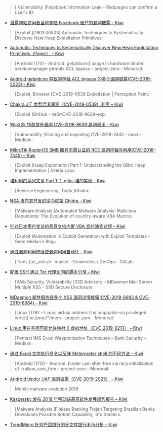 > [ Vulnerability ]Facebook Information Leak - Webpages can confirm a user's ID: 



* [泄露网站访问者当前登陆 Facebook 账户的漏洞披露 – Kiwi](http://www.tomanthony.co.uk/blog/facebook-bug-confirm-user-identities/)



> [Exploit ][1903.00503] Automatic Techniques to Systematically Discover New Heap Exploitation Primitives: 



* [Automatic Techniques to Systematically Discover New Heap Exploitation Primitives（Paper） – Kiwi](http://arxiv.org/abs/1903.00503)



> [Android ]1741 - Android: getpidcon() usage in hardware binder servicemanager permits ACL bypass - project-zero - Monorail:



* [Android getpidcon 导致的包括 ACL bypass 的多个漏洞披露(CVE-2019-2023) – Kiwi](https://bugs.chromium.org/p/project-zero/issues/detail?id=1741)



> [Exploit, Browser ]CVE-2019-0539 Exploitation | Perception Point: 



* [Chakra JIT 类型混淆漏洞（CVE-2019-0539）利用 – Kiwi](https://perception-point.io/resources/research/cve-2019-0539-exploitation/)



> [Exploit ]GitHub - ze0r/CVE-2018-8639-exp: 



* [Win32k 特权提升漏洞 CVE-2018-8639 漏洞利用 – Kiwi](https://github.com/ze0r/CVE-2018-8639-exp/)



> [Vulnerability ]Finding and exploiting CVE-2018–7445 – maxi – Medium: 



* [MikroTik RouterOS SMB 服务无需认证的 RCE 漏洞挖掘与利用(CVE-2018–7445) – Kiwi](https://medium.com/@maxi./finding-and-exploiting-cve-2018-7445-f3103f163cc1)



> [Exploit ]Heap Exploitation Part 1: Understanding the Glibc Heap Implementation | Azeria Labs: 



* [堆利用的系列文章 Part 1 ： glibc 堆的实现 – Kiwi](https://azeria-labs.com/heap-exploitation-part-1-understanding-the-glibc-heap-implementation/)



> [Reverse Engineering, Tools ]Ghidra: 



* [NSA 发布其开发的逆向框架 Ghidra – Kiwi](https://www.nsa.gov/resources/everyone/ghidra/)



> [Malware Analysis ]Automated Malware Analysis: Malicious Documents: The Evolution of country-aware VBA Macros: 



* [针对日本用户发送的恶意文档内嵌 VBA 宏的演变过程 – Kiwi](http://blog.joesecurity.org/2019/03/malicious-documents-evolution-of.html)



> [Exploit ]Automation in Exploit Generation with Exploit Templates – Sean Heelan's Blog: 



* [通过漏洞利用模版使漏洞利用自动化 – Kiwi](https://sean.heelan.io/2019/03/05/automation-in-exploit-generation-with-exploit-templates/)



> [Tools ]tor_ssh.sh · master · Grownetics / DevOps · GitLab: 



* [配置 SSH 通过 Tor 代理访问的脚本分享 – Kiwi](https://gitlab.com/grownetics/devops/blob/master/tor_ssh.sh)



> [Web Security, Vulnerability ]SSD Advisory – MDaemon Mail Server Multiple XSS – SSD Secure Disclosure: 



* [MDaemon 邮件服务器多个 XSS 漏洞详情披露(CVE-2019-8983 & CVE-2019-8984) – Kiwi](https://ssd-disclosure.com/index.php/archives/3915)



> [Linux ]1792 - Linux: virtual address 0 is mappable via privileged write() to /proc/*/mem - project-zero - Monorail: 


* [Linux 用户空间可能允许映射 0 虚拟地址（CVE-2019-9213） – Kiwi](https://bugs.chromium.org/p/project-zero/issues/detail?id=1792)



> [Pentest ]MS Excel Weaponization Techniques – Bank Security – Medium: 



* [通过 Excel 文件执行命令以反弹 Meterpreter shell 的不同方法 – Kiwi](https://medium.com/@Bank_Security/ms-excel-weaponization-techniques-79ac51610bf5)



> [Android ]1720 - Android: binder use-after-free via racy initialization of ->allow_user_free - project-zero - Monorail: 



* [Android binder UAF 漏洞披露（CVE-2019-2025）  – Kiwi](https://bugs.chromium.org/p/project-zero/issues/detail?id=1720)



> Mobile malware evolution 2018: 


* [Kaspersky 发布 2018 年移动端恶意软件发展趋势报告 – Kiwi](https://securelist.com/mobile-malware-evolution-2018/89689/)



> [Malware Analysis ]Fileless Banking Trojan Targeting Brazilian Banks Downloads Possible Botnet Capability, Info Stealers: 



* [TrendMicro 针对巴西银行的无文件银行木马分析 – Kiwi](http://feeds.trendmicro.com/~r/Anti-MalwareBlog/~3/sk5pLOZUdIs/)
